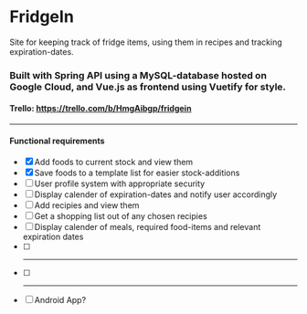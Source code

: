 # FridgeIn
Site for keeping track of fridge items, using them in recipes and tracking expiration-dates. 

### Built with Spring API using a MySQL-database hosted on Google Cloud, and Vue.js as frontend using Vuetify for style.

#### Trello: https://trello.com/b/HmgAibgp/fridgein

---

#### Functional requirements

- [x] Add foods to current stock and view them
- [x] Save foods to a template list for easier stock-additions
- [ ] User profile system with appropriate security
- [ ] Display calender of expiration-dates and notify user accordingly
- [ ] Add recipies and view them
- [ ] Get a shopping list out of any chosen recipies
- [ ] Display calender of meals, required food-items and relevant expiration dates
- [ ] ***
- [ ] ***
- [ ] Android App?
